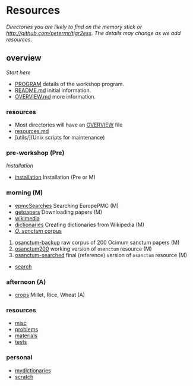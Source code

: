 # Resources

*Directories you are likely to find on the memory stick or http://github.com/petermr/tigr2ess. The details
may change as we add resources.*

## overview
*Start here*



* [PROGRAM](PROGRAM.md) details of the workshop program.
* [README.md](README.md) initial information.
* [OVERVIEW.md](OVERVIEW.md) more information.

### resources
* Most directories will have an [OVERVIEW](OVERVIEW_TEMPLATE.md) file
* [resources.md](resources.md)
* [utils/](Unix scripts for maintenance)


### pre-workshop (Pre)
*Installation*

* [installation](installation/INSTALLATION.md) Installation (Pre or M)

### morning (M)

* [epmcSearches](epmcSearches/OVERVIEW.md) Searching EuropePMC (M)
* [getpapers](getpapers/OVERVIEW.md) Downloading papers (M)
* [wikimedia](wikimedia/OVERVIEW.md)
* [dictionaries](dictionaries/OVERVIEW.md) Creating dictionaries from Wikipedia (M)
* [*O. sanctum* corpus](CORPUS.md)
1. [osanctum-backup](osanctum-backup/) raw corpus of 200 Ocimum sanctum papers (M)
2. [osanctum200](osanctum200/) working version of `osanctum` resource (M)
3. [osanctum-searched](osanctum-searched/) final (reference) version of `osanctum` resource (M)
* [search](search/OVERVIEW.md)


### afternoon (A)
* [crops](crops/OVERVIEW.md) Millet, Rice, Wheat (A)

### resources
* [misc](misc/OVERVIEW.md)
* [problems](problems/OVERVIEW.md)
* [materials](materials/OVERVIEW.md)
* [tests](tests/OVERVIEW.md)

### personal
* [mydictionaries](mydictionaries/OVERVIEW.md)
* [scratch](scratch/OVERVIEW.md)


